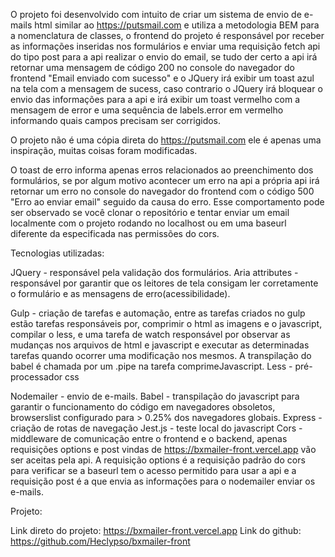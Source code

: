 O projeto foi desenvolvido com intuito de criar um sistema de envio de e-mails html similar ao https://putsmail.com e utiliza a metodologia BEM para a nomenclatura de classes, o frontend do projeto é responsável por receber as informações inseridas nos formulários e enviar uma requisição fetch api do tipo post para a api realizar o envio do email, se tudo der certo a api irá retornar uma mensagem de código 200 no console do navegador do frontend "Email enviado com sucesso" e o JQuery irá exibir um toast azul na tela com a mensagem de sucess, caso contrario o JQuery irá bloquear o envio das informações para a api e irá exibir um toast vermelho com a mensagem de error e uma sequência de labels.error em vermelho informando quais campos precisam ser corrigidos.

O projeto não é uma cópia direta do https://putsmail.com ele é apenas uma inspiração, muitas coisas foram modificadas.

O toast de erro informa apenas erros relacionados ao preenchimento dos formulários, se por algum motivo acontecer um erro na api a própria api irá retornar um erro no console do navegador do frontend com o código 500 "Erro ao enviar email" seguido da causa do erro. Esse comportamento pode ser observado se você clonar o repositório e tentar enviar um email localmente com o projeto rodando no localhost ou em uma baseurl diferente da especificada nas permissões do cors.

Tecnologias utilizadas:

JQuery - responsável pela validação dos formulários.
Aria attributes - responsável por garantir que os leitores de tela consigam ler corretamente o formulário e as mensagens de erro(acessibilidade).

Gulp - criação de tarefas e automação, entre as tarefas criados no gulp estão tarefas responsáveis por, comprimir o html as imagens e o javascript, compilar o less, e uma tarefa de watch responsável por observar as mudanças nos arquivos de html e javascript e executar as determinadas tarefas quando ocorrer uma modificação nos mesmos. A transpilação do babel é chamada por um .pipe na tarefa comprimeJavascript.
Less - pré-processador css

Nodemailer - envio de e-mails.
Babel - transpilação do javascript para garantir o funcionamento do código em navegadores obsoletos, browserslist configurado para > 0.25% dos navegadores globais.
Express - criação de rotas de navegação
Jest.js - teste local do javascript
Cors - middleware de comunicação entre o frontend e o backend, apenas requisições options e post vindas de https://bxmailer-front.vercel.app vão ser aceitas pela api. A requisição options é a requisição padrão do cors para verificar se a baseurl tem o acesso permitido para usar a api e a requisição post é a que envia as informações para o nodemailer enviar os e-mails.

Projeto:

Link direto do projeto: https://bxmailer-front.vercel.app
Link do github: https://github.com/Heclypso/bxmailer-front